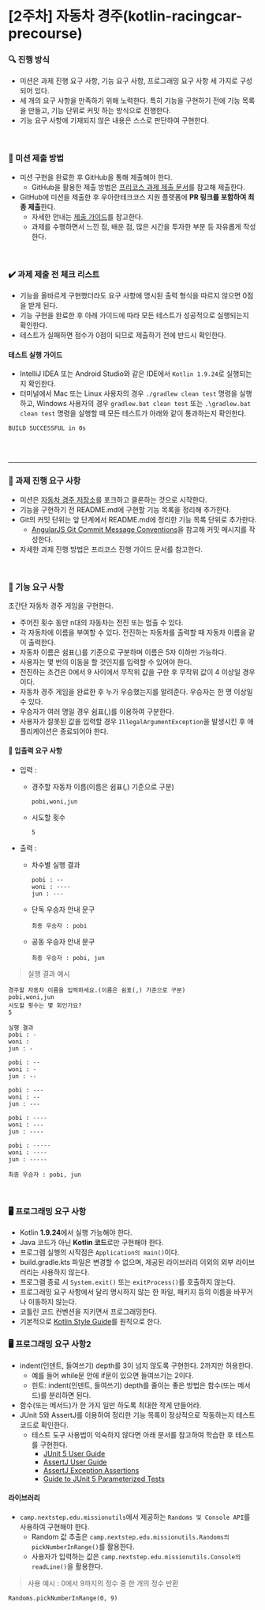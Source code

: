 # [2주차] 자동차 경주(kotlin-racingcar-precourse)

### 🔍 진행 방식
- 미션은 과제 진행 요구 사항, 기능 요구 사항, 프로그래밍 요구 사항 세 가지로 구성되어 있다.
- 세 개의 요구 사항을 만족하기 위해 노력한다. 특히 기능을 구현하기 전에 기능 목록을 만들고, 기능 단위로 커밋 하는 방식으로 진행한다.
- 기능 요구 사항에 기재되지 않은 내용은 스스로 판단하여 구현한다.

<br> 

### 📮 미션 제출 방법
- 미션 구현을 완료한 후 GitHub을 통해 제출해야 한다.
  - GitHub을 활용한 제출 방법은 [프리코스 과제 제출 문서](https://github.com/woowacourse/woowacourse-docs/tree/main/precourse)를 참고해 제출한다.
- GitHub에 미션을 제출한 후 우아한테크코스 지원 플랫폼에 **PR 링크를 포함하여 최종 제출**한다.
  - 자세한 안내는 [제출 가이드](https://github.com/woowacourse/woowacourse-docs/tree/main/precourse#%EC%A0%9C%EC%B6%9C-%EA%B0%80%EC%9D%B4%EB%93%9C)를 참고한다.
  - 과제를 수행하면서 느낀 점, 배운 점, 많은 시간을 투자한 부분 등 자유롭게 작성한다.
 
<br> 

### ✔️ 과제 제출 전 체크 리스트
- 기능을 올바르게 구현했더라도 요구 사항에 명시된 출력 형식을 따르지 않으면 0점을 받게 된다.
- 기능 구현을 완료한 후 아래 가이드에 따라 모든 테스트가 성공적으로 실행되는지 확인한다.
- 테스트가 실패하면 점수가 0점이 되므로 제출하기 전에 반드시 확인한다.

#### 테스트 실행 가이드
- IntelliJ IDEA 또는 Android Studio와 같은 IDE에서 ```Kotlin 1.9.24```로 실행되는지 확인한다.
- 터미널에서 Mac 또는 Linux 사용자의 경우 ```./gradlew clean test``` 명령을 실행하고, Windows 사용자의 경우 ```gradlew.bat clean test``` 또는 ```.\gradlew.bat clean test``` 명령을 실행할 때 모든 테스트가 아래와 같이 통과하는지 확인한다.
  
```
BUILD SUCCESSFUL in 0s
```

<br></br>

-------------
### 📝 과제 진행 요구 사항
- 미션은 [자동차 경주 저장소](https://github.com/woowacourse-precourse/kotlin-racingcar-7)를 포크하고 클론하는 것으로 시작한다.
- 기능을 구현하기 전 README.md에 구현할 기능 목록을 정리해 추가한다.
- Git의 커밋 단위는 앞 단계에서 README.md에 정리한 기능 목록 단위로 추가한다.
  - [AngularJS Git Commit Message Conventions](https://gist.github.com/stephenparish/9941e89d80e2bc58a153)을 참고해 커밋 메시지를 작성한다.
- 자세한 과제 진행 방법은 프리코스 진행 가이드 문서를 참고한다.

<br> 

### 🚀 기능 요구 사항
초간단 자동차 경주 게임을 구현한다.

- 주어진 횟수 동안 n대의 자동차는 전진 또는 멈출 수 있다.
- 각 자동차에 이름을 부여할 수 있다. 전진하는 자동차를 출력할 때 자동차 이름을 같이 출력한다.
- 자동차 이름은 쉼표(,)를 기준으로 구분하며 이름은 5자 이하만 가능하다.
- 사용자는 몇 번의 이동을 할 것인지를 입력할 수 있어야 한다.
- 전진하는 조건은 0에서 9 사이에서 무작위 값을 구한 후 무작위 값이 4 이상일 경우이다.
- 자동차 경주 게임을 완료한 후 누가 우승했는지를 알려준다. 우승자는 한 명 이상일 수 있다.
- 우승자가 여러 명일 경우 쉼표(,)를 이용하여 구분한다.
- 사용자가 잘못된 값을 입력할 경우 `IllegalArgumentException`을 발생시킨 후 애플리케이션은 종료되어야 한다.


#### 💬 입출력 요구 사항
- 입력 : 
  - 경주할 자동차 이름(이름은 쉼표(,) 기준으로 구분)
    ```
    pobi,woni,jun
    ```

  - 시도할 횟수
    ```
    5
    ```

- 출력 :
  - 차수별 실행 결과
    ```
    pobi : --
    woni : ----
    jun : ---
    ```
  - 단독 우승자 안내 문구
    ```
    최종 우승자 : pobi
    ```
  - 공동 우승자 안내 문구
    ```
    최종 우승자 : pobi, jun
    ```

> 실행 결과 예시

  ```
경주할 자동차 이름을 입력하세요.(이름은 쉼표(,) 기준으로 구분)
pobi,woni,jun
시도할 횟수는 몇 회인가요?
5

실행 결과
pobi : -
woni : 
jun : -

pobi : --
woni : -
jun : --

pobi : ---
woni : --
jun : ---

pobi : ----
woni : ---
jun : ----

pobi : -----
woni : ----
jun : -----

최종 우승자 : pobi, jun
  ```

<br>

### 🖥️ 프로그래밍 요구 사항
- Kotlin **1.9.24**에서 실행 가능해야 한다.
- Java 코드가 아닌 **Kotlin 코드**로만 구현해야 한다.
- 프로그램 실행의 시작점은 ```Application의 main()```이다.
- build.gradle.kts 파일은 변경할 수 없으며, 제공된 라이브러리 이외의 외부 라이브러리는 사용하지 않는다.
- 프로그램 종료 시 ```System.exit()``` 또는 ```exitProcess()```를 호출하지 않는다.
- 프로그래밍 요구 사항에서 달리 명시하지 않는 한 파일, 패키지 등의 이름을 바꾸거나 이동하지 않는다.
- 코틀린 코드 컨벤션을 지키면서 프로그래밍한다.
- 기본적으로 [Kotlin Style Guide](https://github.com/woowacourse/woowacourse-docs/tree/main/styleguide/kotlin)를 원칙으로 한다.

### 🖥️ 프로그래밍 요구 사항2
- indent(인덴트, 들여쓰기) depth를 3이 넘지 않도록 구현한다. 2까지만 허용한다.
  - 예를 들어 while문 안에 if문이 있으면 들여쓰기는 2이다.
  - 힌트: indent(인덴트, 들여쓰기) depth를 줄이는 좋은 방법은 함수(또는 메서드)를 분리하면 된다.
- 함수(또는 메서드)가 한 가지 일만 하도록 최대한 작게 만들어라.
- JUnit 5와 AssertJ를 이용하여 정리한 기능 목록이 정상적으로 작동하는지 테스트 코드로 확인한다.
  - 테스트 도구 사용법이 익숙하지 않다면 아래 문서를 참고하여 학습한 후 테스트를 구현한다.
     - [JUnit 5 User Guide](https://junit.org/junit5/docs/current/user-guide/)
     - [AssertJ User Guide](https://assertj.github.io/doc/)
     - [AssertJ Exception Assertions](https://www.baeldung.com/assertj-exception-assertion)
     - [Guide to JUnit 5 Parameterized Tests](https://www.baeldung.com/parameterized-tests-junit-5)


#### 라이브러리
- ```camp.nextstep.edu.missionutils```에서 제공하는 ```Randoms 및 Console API```를 사용하여 구현해야 한다.
  - Random 값 추출은 ```camp.nextstep.edu.missionutils.Randoms의 pickNumberInRange()```를 활용한다.
  - 사용자가 입력하는 값은 ```camp.nextstep.edu.missionutils.Console의 readLine()```을 활용한다.

> 사용 예시 : 0에서 9까지의 정수 중 한 개의 정수 반환

```
Randoms.pickNumberInRange(0, 9)
```



